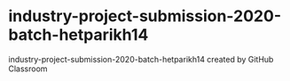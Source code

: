 # industry-project-submission-2020-batch-hetparikh14
industry-project-submission-2020-batch-hetparikh14 created by GitHub Classroom
